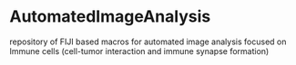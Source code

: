 # AutomatedImageAnalysis
repository of FIJI based macros for automated image analysis focused on Immune cells (cell-tumor interaction and immune synapse formation)
